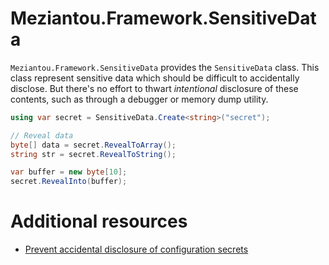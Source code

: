 ﻿# Meziantou.Framework.SensitiveData

`Meziantou.Framework.SensitiveData` provides the `SensitiveData` class. This class represent sensitive data which should be difficult to accidentally disclose. But there's no effort to thwart *intentional* disclosure of these contents, such as through a debugger or memory dump utility.

````c#
using var secret = SensitiveData.Create<string>("secret");

// Reveal data
byte[] data = secret.RevealToArray();
string str = secret.RevealToString();

var buffer = new byte[10];
secret.RevealInto(buffer);
````

# Additional resources

- [Prevent accidental disclosure of configuration secrets](https://www.meziantou.net/prevent-accidental-disclosure-of-configuration-secrets.htm)
